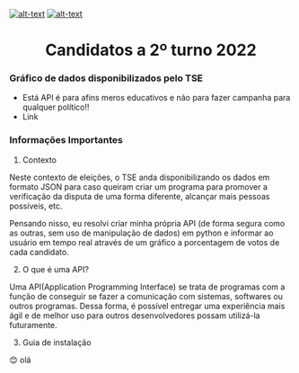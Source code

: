 [![alt-text](https://img.shields.io/badge/Python-3.9-blue)](https://github.com/gih-sanchez/Election-Real-Time)
[![alt-text](https://img.shields.io/badge/Tests-passing-green)](https://github.com/gih-sanchez/Election-Real-Time)

<!-- https://shields.io/ -->
<h1 align="center">Candidatos a 2º turno 2022 </h1>

### Gráfico de dados disponibilizados pelo TSE
- Está API é para afins meros educativos e não para fazer campanha para qualquer político!!
- Link

### Informações Importantes
1. Contexto

Neste contexto de eleições, o TSE anda disponibilizando os dados em formato JSON para caso queiram criar um programa para promover a verificação da disputa de uma forma diferente, alcançar mais pessoas possíveis, etc.

Pensando nisso, eu resolvi criar minha própria API (de forma segura como as outras, sem uso de manipulação de dados) em python e informar ao usuário em tempo real através de um gráfico a porcentagem de votos de  cada candidato.

2. O que é uma API?

Uma API(Application Programming Interface) se trata de programas com a função de conseguir se fazer a comunicação com sistemas, softwares ou outros programas. Dessa forma, é possível entregar uma experiência mais ágil e de melhor uso para outros desenvolvedores possam utilizá-la futuramente.

3. Guia de instalação


😊 olá
<!--https://gist.github.com/rxaviers/7360908-->
<!--https://gist.githubusercontent.com/reginadiana/e044fe93ed81aa04a10361cb841c0409/raw/cad1cd0f27fa1143c0da7d4c1b93117ec72f7f1b/README-TEMPLATE.md->
